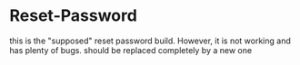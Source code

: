 # Reset-Password
this is the "supposed" reset password build. However, it is not working and has plenty of bugs. should be replaced completely by a new one 
